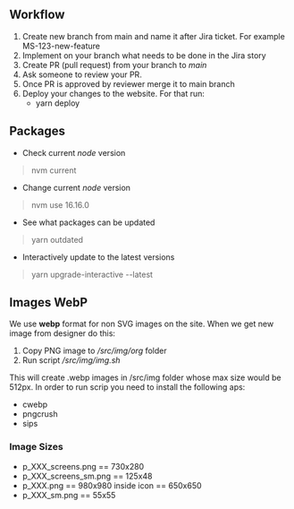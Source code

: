 ## Workflow
1. Create new branch from main and name it after Jira ticket. For example MS-123-new-feature
2. Implement on your branch what needs to be done in the Jira story
3. Create PR (pull request) from your branch to *main*
4. Ask someone to review your PR. 
5. Once PR is approved by reviewer merge it to main branch
6. Deploy your changes to the website. For that run:
   * yarn deploy



## Packages

- Check current *node* version
> nvm current
- Change current *node* version
> nvm use 16.16.0
- See what packages can be updated
> yarn outdated
- Interactively update to the latest versions
> yarn upgrade-interactive --latest


## Images WebP

We use **webp** format for non SVG images on the site. When we get new image from designer do this:
1. Copy PNG image to */src/img/org* folder
2. Run script */src/img/img.sh*

This will create .webp images in /src/img folder whose max size would be 512px. In order to run scrip you need to install the following aps:
- cwebp
- pngcrush
- sips

### Image Sizes
* p_XXX_screens.png == 730x280
* p_XXX_screens_sm.png == 125x48
* p_XXX.png == 980x980 inside icon == 650x650
* p_XXX_sm.png == 55x55
